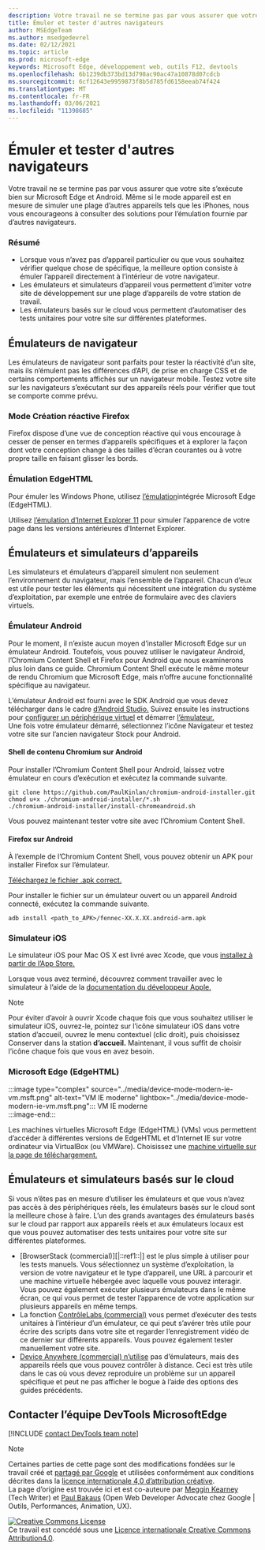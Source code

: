 ```yaml
---
description: Votre travail ne se termine pas par vous assurer que votre site s’exécute bien sur Microsoft Edge et Android.  Même si le mode appareil est en mesure de simuler une plage d’autres appareils tels que les iPhones, nous vous encourageons à consulter des solutions pour l’émulation fournie par d’autres navigateurs.
title: Émuler et tester d'autres navigateurs
author: MSEdgeTeam
ms.author: msedgedevrel
ms.date: 02/12/2021
ms.topic: article
ms.prod: microsoft-edge
keywords: Microsoft Edge, développement web, outils F12, devtools
ms.openlocfilehash: 6b1239db373bd13d798ac90ac47a10878d07cdcb
ms.sourcegitcommit: 6cf12643e9959873f8b5d785fd6158eeab74f424
ms.translationtype: MT
ms.contentlocale: fr-FR
ms.lasthandoff: 03/06/2021
ms.locfileid: "11398685"
---
```

<!-- Copyright Meggin Kearney and Paul Bakaus

   Licensed under the Apache License, Version 2.0 (the "License");
   you may not use this file except in compliance with the License.
   You may obtain a copy of the License at

       https://www.apache.org/licenses/LICENSE-2.0

   Unless required by applicable law or agreed to in writing, software
   distributed under the License is distributed on an "AS IS" BASIS,
   WITHOUT WARRANTIES OR CONDITIONS OF ANY KIND, either express or implied.
   See the License for the specific language governing permissions and
   limitations under the License.  -->

# <a name="emulate-and-test-other-browsers"></a>Émuler et tester d'autres navigateurs  

Votre travail ne se termine pas par vous assurer que votre site s’exécute bien sur Microsoft Edge et Android.  Même si le mode appareil est en mesure de simuler une plage d’autres appareils tels que les iPhones, nous vous encourageons à consulter des solutions pour l’émulation fournie par d’autres navigateurs.  

### <a name="summary"></a>Résumé  

*   Lorsque vous n’avez pas d’appareil particulier ou que vous souhaitez vérifier quelque chose de spécifique, la meilleure option consiste à émuler l’appareil directement à l’intérieur de votre navigateur.  
*   Les émulateurs et simulateurs d’appareil vous permettent d’imiter votre site de développement sur une plage d’appareils de votre station de travail.  
*   Les émulateurs basés sur le cloud vous permettent d’automatiser des tests unitaires pour votre site sur différentes plateformes.  

## <a name="browser-emulators"></a>Émulateurs de navigateur  

Les émulateurs de navigateur sont parfaits pour tester la réactivité d’un site, mais ils n’émulent pas les différences d’API, de prise en charge CSS et de certains comportements affichés sur un navigateur mobile.  Testez votre site sur les navigateurs s’exécutant sur des appareils réels pour vérifier que tout se comporte comme prévu.  

### <a name="firefox-responsive-design-view"></a>Mode Création réactive Firefox  

Firefox dispose [][MDNResponsiveDesignMode] d’une vue de conception réactive qui vous encourage à cesser de penser en termes d’appareils spécifiques et à explorer la façon dont votre conception change à des tailles d’écran courantes ou à votre propre taille en faisant glisser les bords.  

### <a name="edgehtml-emulation"></a>Émulation EdgeHTML  

Pour émuler les Windows Phone, utilisez [l’émulation][DevToolsEdgeHtmlEmulation]intégrée Microsoft Edge \(EdgeHTML\).  

Utilisez [l’émulation d’Internet Explorer 11][Ie11DevToolsEmulation] pour simuler l’apparence de votre page dans les versions antérieures d’Internet Explorer.  

## <a name="device-emulators-and-simulators"></a>Émulateurs et simulateurs d’appareils  

Les simulateurs et émulateurs d’appareil simulent non seulement l’environnement du navigateur, mais l’ensemble de l’appareil.  Chacun d’eux est utile pour tester les éléments qui nécessitent une intégration du système d’exploitation, par exemple une entrée de formulaire avec des claviers virtuels.  

### <a name="android-emulator"></a>Émulateur Android  

<!--  
:::image type="complex" source="../media/device-mode-android-emulator-stock-browser.msft.png" alt-text="Stock Browser in Android Emulator" lightbox="../media/device-mode-android-emulator-stock-browser.msft.png":::
   Stock Browser in Android Emulator  
:::image-end:::  
-->  

Pour le moment, il n’existe aucun moyen d’installer Microsoft Edge sur un émulateur Android.  Toutefois, vous pouvez utiliser le navigateur Android, l’Chromium Content Shell et Firefox pour Android que nous examinerons plus loin dans ce guide.  Chromium Content Shell exécute le même moteur de rendu Chromium que Microsoft Edge, mais n’offre aucune fonctionnalité spécifique au navigateur.  

L’émulateur Android est fourni avec le SDK Android que vous devez télécharger dans le cadre [d’Android Studio.][AndroidStudioDownload]  Suivez ensuite les instructions pour [configurer un périphérique virtuel][AndroidStudioCreateManageVirtualDevices] et démarrer [l’émulateur.][AndroidStudioRunAppsAndroidEmulator]  
Une fois votre émulateur démarré, sélectionnez l’icône Navigateur et testez votre site sur l’ancien navigateur Stock pour Android.  

#### <a name="chromium-content-shell-on-android"></a>Shell de contenu Chromium sur Android  

<!--  
:::image type="complex" source="../media/device-mode-android-avd-contentshell.msft.png" alt-text="Android Emulator Content Shell" lightbox="../media/device-mode-android-avd-contentshell.msft.png":::
   Android Emulator Content Shell  
:::image-end:::  
-->  

Pour installer l’Chromium Content Shell pour Android, laissez votre émulateur en cours d’exécution et exécutez la commande suivante.  

```shell
git clone https://github.com/PaulKinlan/chromium-android-installer.git
chmod u+x ./chromium-android-installer/*.sh
./chromium-android-installer/install-chromeandroid.sh
```  

Vous pouvez maintenant tester votre site avec l’Chromium Content Shell.  

#### <a name="firefox-on-android"></a>Firefox sur Android  

<!--  
:::image type="complex" source="../media/device-mode-ff-on-android-emulator.msft.png" alt-text="Firefox Icon on Android Emulator" lightbox="../media/device-mode-ff-on-android-emulator.msft.png":::
   Firefox Icon on Android Emulator  
:::image-end:::  
-->  

À l’exemple de l’Chromium Content Shell, vous pouvez obtenir un APK pour installer Firefox sur l’émulateur.  

[Téléchargez le fichier .apk correct.][MozillaFirefoxDownload]  

Pour installer le fichier sur un émulateur ouvert ou un appareil Android connecté, exécutez la commande suivante.  

```shell
adb install <path_to_APK>/fennec-XX.X.XX.android-arm.apk
```  

### <a name="ios-simulator"></a>Simulateur iOS  

Le simulateur iOS pour Mac OS X est livré avec Xcode, que vous [installez à partir de l’App Store.][MacAppStoreXcode]  

Lorsque vous avez terminé, découvrez comment travailler avec le simulateur à l’aide de la [documentation du développeur Apple.][AppleSimulatorHelp]  

> [!NOTE]
> Pour éviter d’avoir à ouvrir Xcode chaque fois que vous souhaitez utiliser le simulateur iOS, ouvrez-le, pointez sur l’icône simulateur iOS dans votre station d’accueil, ouvrez le menu contextuel \(clic droit\), puis choisissez Conserver dans la station **d’accueil.**  Maintenant, il vous suffit de choisir l’icône chaque fois que vous en avez besoin.  

###  <a name="microsoft-edge-edgehtml"></a>Microsoft Edge (EdgeHTML)  

:::image type="complex" source="../media/device-mode-modern-ie-vm.msft.png" alt-text="VM IE moderne" lightbox="../media/device-mode-modern-ie-vm.msft.png":::
   VM IE moderne  
:::image-end:::  

Les machines virtuelles Microsoft Edge \(EdgeHTML\) \(VMs\) vous permettent d’accéder à différentes versions de EdgeHTML et d’Internet IE sur votre ordinateur via VirtualBox \(ou VMWare\).  Choisissez une [machine virtuelle sur la page de téléchargement.][MicrosoftDeveloperEdgeVms]  

## <a name="cloud-based-emulators-and-simulators"></a>Émulateurs et simulateurs basés sur le cloud  

Si vous n’êtes pas en mesure d’utiliser les émulateurs et que vous n’avez pas accès à des périphériques réels, les émulateurs basés sur le cloud sont la meilleure chose à faire.  L’un des grands avantages des émulateurs basés sur le cloud par rapport aux appareils réels et aux émulateurs locaux est que vous pouvez automatiser des tests unitaires pour votre site sur différentes plateformes.  

*   [BrowserStack (commercial)][|::ref1::|] est le plus simple à utiliser pour les tests manuels.  Vous sélectionnez un système d’exploitation, la version de votre navigateur et le type d’appareil, une URL à parcourir et une machine virtuelle hébergée avec laquelle vous pouvez interagir.  Vous pouvez également exécuter plusieurs émulateurs dans le même écran, ce qui vous permet de tester l’apparence de votre application sur plusieurs appareils en même temps.  
*   La fonction [ContrôleLabs (commercial)][SauceLabs] vous permet d’exécuter des tests unitaires à l’intérieur d’un émulateur, ce qui peut s’avérer très utile pour écrire des scripts dans votre site et regarder l’enregistrement vidéo de ce dernier sur différents appareils.  Vous pouvez également tester manuellement votre site.  
*   [Device Anywhere (commercial) n’utilise][AppExperience] pas d’émulateurs, mais des appareils réels que vous pouvez contrôler à distance.  Ceci est très utile dans le cas où vous devez reproduire un problème sur un appareil spécifique et peut ne pas afficher le bogue à l’aide des options des guides précédents.  

## <a name="getting-in-touch-with-the-microsoft-edge-devtools-team"></a>Contacter l’équipe DevTools MicrosoftEdge  

[!INCLUDE [contact DevTools team note](../includes/contact-devtools-team-note.md)]  

<!-- links -->  

[DevToolsEdgeHtmlEmulation]: /microsoft-edge/devtools-guide/emulation "DevTools (EdgeHTML) : | Documents Microsoft"  

[Ie11DevToolsEmulation]: /previous-versions/windows/internet-explorer/ie-developer/samples/dn255001(v=vs.85) "Émuler les navigateurs, les tailles d’écran et les emplacements GPS | Documents Microsoft"  

[MicrosoftDeveloperEdgeVms]: https://developer.microsoft.com/microsoft-edge/tools/vms "Télécharger des machines virtuelles"  

[AndroidStudioCreateManageVirtualDevices]: https://developer.android.com/tools/devices/managing-avds.html "Créer et gérer des périphériques virtuels | Développeurs Android"  
[AndroidStudioDownload]:  https://developer.android.com/sdk/installing/studio.html "Téléchargez les outils Android Studio et SDK | Développeurs Android"  
[AndroidStudioRunAppsAndroidEmulator]: https://developer.android.com/tools/devices/emulator.html "Exécuter des applications sur l’émulateur Android | Développeurs Android"  

[AppExperience]: https://www.sigos.com/app-experience/ "Expérience d’application"  
[AppleSimulatorHelp]: https://help.apple.com/simulator/mac/current "Aide du simulateur : | pomme"  
[BrowserStack]: https://www.browserstack.com/automate "BrowserStack"  
[MacAppStoreXcode]: https://itunes.apple.com/app/xcode/id497799835 "Xcode sur le Mac App Store"  
[MDNResponsiveDesignMode]: https://developer.mozilla.org/docs/Tools/Responsive_Design_View "Mode Création dynamique | MDN"  
[MozillaFirefoxDownload]: https://www.mozilla.org/firefox/all/#product-android-beta "Télécharger le navigateur Firefox"  
[SauceLabs]: https://saucelabs.com "Sauce Labs"  

> [!NOTE]
> Certaines parties de cette page sont des modifications fondées sur le travail créé et [partagé par Google][GoogleSitePolicies] et utilisées conformément aux conditions décrites dans la [licence internationale 4,0 d’attribution créative][CCA4IL].  
> La page d’origine est trouvée ici et est co-auteure par [Meggin Kearney][MegginKearney] \(Tech Writer\) et [Paul Bakaus][PaulBakaus] \(Open Web Developer Advocate chez Google | [](https://developers.google.com/web/tools/chrome-devtools/device-mode/testing-other-browsers) Outils, Performances, Animation, UX\).  

[![Creative Commons License][CCby4Image]][CCA4IL]  
Ce travail est concédé sous une [Licence internationale Creative Commons Attribution4.0][CCA4IL].  

[CCA4IL]: https://creativecommons.org/licenses/by/4.0  
[CCby4Image]: https://i.creativecommons.org/l/by/4.0/88x31.png  
[GoogleSitePolicies]: https://developers.google.com/terms/site-policies  
[KayceBasques]: https://developers.google.com/web/resources/contributors/kaycebasques  
[MegginKearney]: https://developers.google.com/web/resources/contributors/megginkearney  
[PaulBakaus]: https://developers.google.com/web/resources/contributors/pbakaus  
